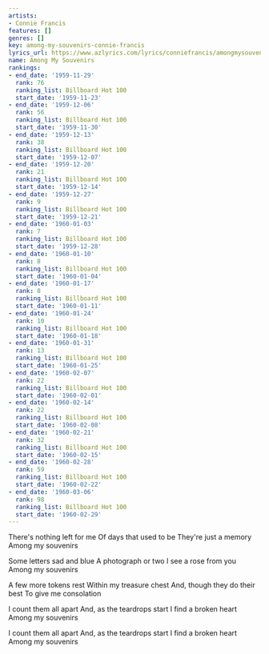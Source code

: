 ```yaml
---
artists:
- Connie Francis
features: []
genres: []
key: among-my-souvenirs-connie-francis
lyrics_url: https://www.azlyrics.com/lyrics/conniefrancis/amongmysouvenirs.html
name: Among My Souvenirs
rankings:
- end_date: '1959-11-29'
  rank: 76
  ranking_list: Billboard Hot 100
  start_date: '1959-11-23'
- end_date: '1959-12-06'
  rank: 56
  ranking_list: Billboard Hot 100
  start_date: '1959-11-30'
- end_date: '1959-12-13'
  rank: 38
  ranking_list: Billboard Hot 100
  start_date: '1959-12-07'
- end_date: '1959-12-20'
  rank: 21
  ranking_list: Billboard Hot 100
  start_date: '1959-12-14'
- end_date: '1959-12-27'
  rank: 9
  ranking_list: Billboard Hot 100
  start_date: '1959-12-21'
- end_date: '1960-01-03'
  rank: 7
  ranking_list: Billboard Hot 100
  start_date: '1959-12-28'
- end_date: '1960-01-10'
  rank: 8
  ranking_list: Billboard Hot 100
  start_date: '1960-01-04'
- end_date: '1960-01-17'
  rank: 8
  ranking_list: Billboard Hot 100
  start_date: '1960-01-11'
- end_date: '1960-01-24'
  rank: 10
  ranking_list: Billboard Hot 100
  start_date: '1960-01-18'
- end_date: '1960-01-31'
  rank: 13
  ranking_list: Billboard Hot 100
  start_date: '1960-01-25'
- end_date: '1960-02-07'
  rank: 22
  ranking_list: Billboard Hot 100
  start_date: '1960-02-01'
- end_date: '1960-02-14'
  rank: 22
  ranking_list: Billboard Hot 100
  start_date: '1960-02-08'
- end_date: '1960-02-21'
  rank: 32
  ranking_list: Billboard Hot 100
  start_date: '1960-02-15'
- end_date: '1960-02-28'
  rank: 59
  ranking_list: Billboard Hot 100
  start_date: '1960-02-22'
- end_date: '1960-03-06'
  rank: 98
  ranking_list: Billboard Hot 100
  start_date: '1960-02-29'
---
```


There's nothing left for me
Of days that used to be
They're just a memory
Among my souvenirs

Some letters sad and blue
A photograph or two
I see a rose from you
Among my souvenirs

A few more tokens rest
Within my treasure chest
And, though they do their best
To give me consolation

I count them all apart
And, as the teardrops start
I find a broken heart
Among my souvenirs

I count them all apart
And, as the teardrops start
I find a broken heart
Among my souvenirs



